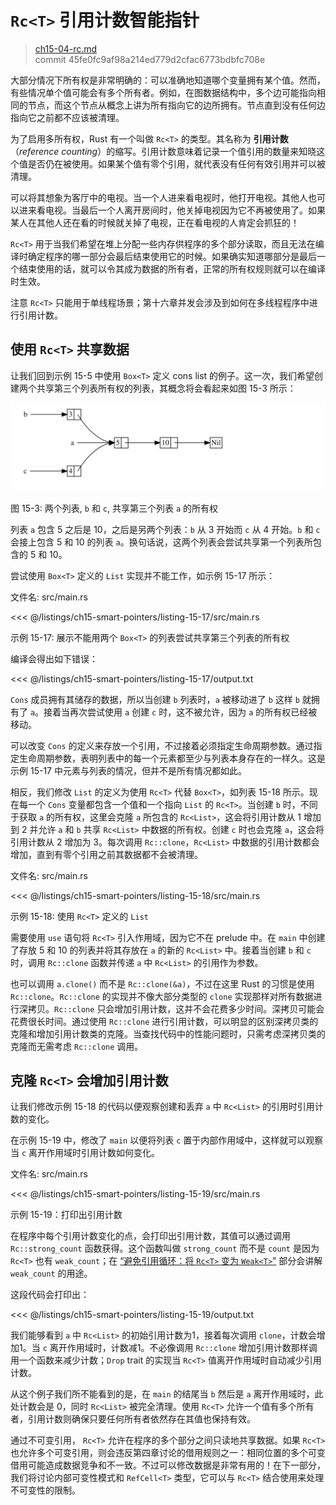 # `Rc<T>` 引用计数智能指针

> [ch15-04-rc.md](https://github.com/rust-lang/book/blob/main/src/ch15-04-rc.md) <br>
> commit 45fe0fc9af98a214ed779d2cfac6773bdbfc708e

大部分情况下所有权是非常明确的：可以准确地知道哪个变量拥有某个值。然而，有些情况单个值可能会有多个所有者。例如，在图数据结构中，多个边可能指向相同的节点，而这个节点从概念上讲为所有指向它的边所拥有。节点直到没有任何边指向它之前都不应该被清理。

为了启用多所有权，Rust 有一个叫做 `Rc<T>` 的类型。其名称为 **引用计数**（_reference counting_）的缩写。引用计数意味着记录一个值引用的数量来知晓这个值是否仍在被使用。如果某个值有零个引用，就代表没有任何有效引用并可以被清理。

可以将其想象为客厅中的电视。当一个人进来看电视时，他打开电视。其他人也可以进来看电视。当最后一个人离开房间时，他关掉电视因为它不再被使用了。如果某人在其他人还在看的时候就关掉了电视，正在看电视的人肯定会抓狂的！

`Rc<T>` 用于当我们希望在堆上分配一些内存供程序的多个部分读取，而且无法在编译时确定程序的哪一部分会最后结束使用它的时候。如果确实知道哪部分是最后一个结束使用的话，就可以令其成为数据的所有者，正常的所有权规则就可以在编译时生效。

注意 `Rc<T>` 只能用于单线程场景；第十六章并发会涉及到如何在多线程程序中进行引用计数。

## 使用 `Rc<T>` 共享数据

让我们回到示例 15-5 中使用 `Box<T>` 定义 cons list 的例子。这一次，我们希望创建两个共享第三个列表所有权的列表，其概念将会看起来如图 15-3 所示：

<img alt="Two lists that share ownership of a third list" src="./img/trpl15-03.svg" class="center" />

<span class="caption">图 15-3: 两个列表, `b` 和 `c`, 共享第三个列表 `a` 的所有权</span>

列表 `a` 包含 5 之后是 10，之后是另两个列表：`b` 从 3 开始而 `c` 从 4 开始。`b` 和 `c` 会接上包含 5 和 10 的列表 `a`。换句话说，这两个列表会尝试共享第一个列表所包含的 5 和 10。

尝试使用 `Box<T>` 定义的 `List` 实现并不能工作，如示例 15-17 所示：

<span class="filename">文件名: src/main.rs</span>

<<< @/listings/ch15-smart-pointers/listing-15-17/src/main.rs

<span class="caption">示例 15-17: 展示不能用两个 `Box<T>` 的列表尝试共享第三个列表的所有权</span>

编译会得出如下错误：

<<< @/listings/ch15-smart-pointers/listing-15-17/output.txt

`Cons` 成员拥有其储存的数据，所以当创建 `b` 列表时，`a` 被移动进了 `b` 这样 `b` 就拥有了 `a`。接着当再次尝试使用 `a` 创建 `c` 时，这不被允许，因为 `a` 的所有权已经被移动。

可以改变 `Cons` 的定义来存放一个引用，不过接着必须指定生命周期参数。通过指定生命周期参数，表明列表中的每一个元素都至少与列表本身存在的一样久。这是示例 15-17 中元素与列表的情况，但并不是所有情况都如此。

相反，我们修改 `List` 的定义为使用 `Rc<T>` 代替 `Box<T>`，如列表 15-18 所示。现在每一个 `Cons` 变量都包含一个值和一个指向 `List` 的 `Rc<T>`。当创建 `b` 时，不同于获取 `a` 的所有权，这里会克隆 `a` 所包含的 `Rc<List>`，这会将引用计数从 1 增加到 2 并允许 `a` 和 `b` 共享 `Rc<List>` 中数据的所有权。创建 `c` 时也会克隆 `a`，这会将引用计数从 2 增加为 3。每次调用 `Rc::clone`，`Rc<List>` 中数据的引用计数都会增加，直到有零个引用之前其数据都不会被清理。

<span class="filename">文件名: src/main.rs</span>

<<< @/listings/ch15-smart-pointers/listing-15-18/src/main.rs

<span class="caption">示例 15-18: 使用 `Rc<T>` 定义的 `List`</span>

需要使用 `use` 语句将 `Rc<T>` 引入作用域，因为它不在 prelude 中。在 `main` 中创建了存放 5 和 10 的列表并将其存放在 `a` 的新的 `Rc<List>` 中。接着当创建 `b` 和 `c` 时，调用 `Rc::clone` 函数并传递 `a` 中 `Rc<List>` 的引用作为参数。

也可以调用 `a.clone()` 而不是 `Rc::clone(&a)`，不过在这里 Rust 的习惯是使用 `Rc::clone`。`Rc::clone` 的实现并不像大部分类型的 `clone` 实现那样对所有数据进行深拷贝。`Rc::clone` 只会增加引用计数，这并不会花费多少时间。深拷贝可能会花费很长时间。通过使用 `Rc::clone` 进行引用计数，可以明显的区别深拷贝类的克隆和增加引用计数类的克隆。当查找代码中的性能问题时，只需考虑深拷贝类的克隆而无需考虑 `Rc::clone` 调用。

## 克隆 `Rc<T>` 会增加引用计数

让我们修改示例 15-18 的代码以便观察创建和丢弃 `a` 中 `Rc<List>` 的引用时引用计数的变化。

在示例 15-19 中，修改了 `main` 以便将列表 `c` 置于内部作用域中，这样就可以观察当 `c` 离开作用域时引用计数如何变化。

<span class="filename">文件名: src/main.rs</span>

<<< @/listings/ch15-smart-pointers/listing-15-19/src/main.rs

<span class="caption">示例 15-19：打印出引用计数</span>

在程序中每个引用计数变化的点，会打印出引用计数，其值可以通过调用 `Rc::strong_count` 函数获得。这个函数叫做 `strong_count` 而不是 `count` 是因为 `Rc<T>` 也有 `weak_count`；在 [“避免引用循环：将 `Rc<T>` 变为 `Weak<T>`”](ch15-06-reference-cycles.md) 部分会讲解 `weak_count` 的用途。

这段代码会打印出：

<<< @/listings/ch15-smart-pointers/listing-15-19/output.txt

我们能够看到 `a` 中 `Rc<List>` 的初始引用计数为1，接着每次调用 `clone`，计数会增加1。当 `c` 离开作用域时，计数减1。不必像调用 `Rc::clone` 增加引用计数那样调用一个函数来减少计数；`Drop` trait 的实现当 `Rc<T>` 值离开作用域时自动减少引用计数。

从这个例子我们所不能看到的是，在 `main` 的结尾当 `b` 然后是 `a` 离开作用域时，此处计数会是 0，同时 `Rc<List>` 被完全清理。使用 `Rc<T>` 允许一个值有多个所有者，引用计数则确保只要任何所有者依然存在其值也保持有效。

通过不可变引用， `Rc<T>` 允许在程序的多个部分之间只读地共享数据。如果 `Rc<T>` 也允许多个可变引用，则会违反第四章讨论的借用规则之一：相同位置的多个可变借用可能造成数据竞争和不一致。不过可以修改数据是非常有用的！在下一部分，我们将讨论内部可变性模式和 `RefCell<T>` 类型，它可以与 `Rc<T>` 结合使用来处理不可变性的限制。

[preventing-ref-cycles]: ch15-06-reference-cycles.md

